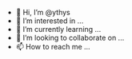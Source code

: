 - 👋 Hi, I’m @ythys
- 👀 I’m interested in ...
- 🌱 I’m currently learning ...
- 💞️ I’m looking to collaborate on ...
- 📫 How to reach me ...

<!---
ythys/ythys is a ✨ special ✨ repository because its `README.md` (this file) appears on your GitHub profile.
You can click the Preview link to take a look at your changes.
--->
